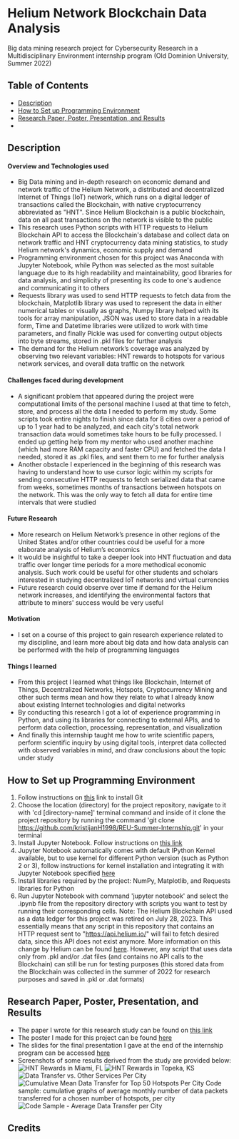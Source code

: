 # Helium Network Blockchain Data Analysis
Big data mining research project for Cybersecurity Research in a Multidisciplinary Environment internship program (Old Dominion University, Summer 2022)

## Table of Contents
- [Description](#description)
- [How to Set up Programming Environment](#how-to-set-up-programming-environment)
- [Research Paper, Poster, Presentation, and Results](#research-paper-poster-presentation-and-results)
- []()

## Description
#### Overview and Technologies used
* Big Data mining and in-depth research on economic demand and network traffic of the Helium Network, a distributed and decentralized Internet of Things (IoT) network, which runs on a digital ledger of transactions called the Blockchain, with native cryptocurrency abbreviated as "HNT". Since Helium Blockchain is a public blockchain, data on all past transactions on the network is visible to the public
* This research uses Python scripts with HTTP requests to Helium Blockchain API to access the Blockchain's database and collect data on network traffic and HNT cryptocurrency data mining statistics, to study Helium network's dynamics, economic supply and demand
* Programming environment chosen for this project was Anaconda with Jupyter Notebook, while Python was selected as the most suitable language due to its high readability and maintainability, good libraries for data analysis, and simplicity of presenting its code to one's audience and communicating it to others
* Requests library was used to send HTTP requests to fetch data from the blockchain, Matplotlib library was used to represent the data in either numerical tables or visually as graphs, Numpy library helped with its tools for array manipulation, JSON was used to store data in a readable form, Time and Datetime libraries were utilized to work with time parameters, and finally Pickle was used for converting output objects into byte streams, stored in .pkl files for further analysis
* The demand for the Helium network’s coverage was analyzed by observing two relevant variables: HNT rewards to hotspots for various network services, and overall data traffic on the network

#### Challenges faced during development
* A significant problem that appeared during the project were computational limits of the personal machine I used at that time to fetch, store, and process all the data I needed to perform my study. Some scripts took entire nights to finish since data for 8 cities over a period of up to 1 year had to be analyzed, and each city's total network transaction data would sometimes take hours to be fully processed. I ended up getting help from my mentor who used another machine (which had more RAM capacity and faster CPU) and fetched the data I needed, stored it as .pkl files, and sent them to me for further analysis
* Another obstacle I experienced in the beginning of this research was having to understand how to use cursor logic within my scripts for sending consecutive HTTP requests to fetch serialized data that came from weeks, sometimes months of transactions between hotspots on the network. This was the only way to fetch all data for entire time intervals that were studied

#### Future Research
* More research on Helium Network’s presence in other regions of the United States and/or other countries could be useful for a more elaborate analysis of Helium’s economics
* It would be insightful to take a deeper look into HNT fluctuation and data traffic over longer time periods for a more methodical economic analysis. Such work could be useful for other students and scholars interested in studying decentralized IoT networks and virtual currencies
* Future research could observe over time if demand for the Helium network increases, and identifying the environmental factors that attribute to miners' success would be very useful

#### Motivation
* I set on a course of this project to gain research experience related to my discipline, and learn more about big data and how data analysis can be performed with the help of programming languages

#### Things I learned
* From this project I learned what things like Blockchain, Internet of Things, Decentralized Networks, Hotspots, Cryptocurrency Mining and other such terms mean and how they relate to what I already know about existing Internet technologies and digital networks
* By conducting this research I got a lot of experience programming in Python, and using its libraries for connecting to external APIs, and to perform data collection, processing, representation, and visualization
* And finally this internship taught me how to write scientific papers, perform scientific inquiry by using digital tools, interpret data collected with observed variables in mind, and draw conclusions about the topic under study

## How to Set up Programming Environment
1. Follow instructions on [this](https://github.com/git-guides/install-git) link to install Git
2. Choose the location (directory) for the project repository, navigate to it with 'cd [directory-name]' terminal command and inside of it clone the project repository by running the command 'git clone https://github.com/kristijanH1998/REU-Summer-Internship.git' in your terminal
3. Install Jupyter Notebook. Follow instructions on [this link](https://jupyter.org/install)
4. Jupyter Notebook automatically comes with default IPython Kernel available, but to use kernel for different Python version (such as Python 2 or 3), follow instructions for kernel installation and integrating it with Jupyter Notebook specified [here](https://ipython.readthedocs.io/en/latest/install/kernel_install.html#installing-the-ipython-kernel)
5. Install libraries required by the project: NumPy, Matplotlib, and Requests libraries for Python
6. Run Jupyter Notebook with command 'jupyter notebook' and select the .ipynb file from the repository directory with scripts you want to test by running their corresponding cells. Note: The Helium Blockchain API used as a data ledger for this project was retired on July 28, 2023. This essentially means that any script in this repository that contains an HTTP request sent to "https://api.helium.io/" will fail to fetch desired data, since this API does not exist anymore. More information on this change by Helium can be found [here](https://docs.helium.com/solana/migration/blockchain-api/). However, any script that uses data only from .pkl and/or .dat files (and contains no API calls to the Blockchain) can still be run for testing purposes (this stored data from the Blockchain was collected in the summer of 2022 for research purposes and saved in .pkl or .dat formats)

## Research Paper, Poster, Presentation, and Results
* The paper I wrote for this research study can be found on [this link](https://docs.google.com/document/d/1e3eJWykSwqRAiOo_efxFnnfB9gEqLwgV/edit?usp=sharing&ouid=118036694644451906663&rtpof=true&sd=true)
* The poster I made for this project can be found [here](https://docs.google.com/presentation/d/1L2tvWKAIFjRoeVKj8vxawBlwEcLpBivB/edit?usp=sharing&ouid=118036694644451906663&rtpof=true&sd=true)
* The slides for the final presentation I gave at the end of the internship program can be accessed [here](https://docs.google.com/presentation/d/1EP9JSGx_IGVwyFztLyxRJESCElC5qrW9DdnMKnJ87qU/edit?usp=sharing)
* Screenshots of some results derived from the study are provided below:
![HNT Rewards in Miami, FL](/results-screenshots/odu-helium-analysis4.png?raw=true "HNT Rewards in Miami, FL")
![HNT Rewards in Topeka, KS](/results-screenshots/odu-helium-analysis2.png?raw=true "HNT Rewards in Topeka, KS")
![Data Transfer vs. Other Services Per City](/results-screenshots/odu-helium-analysis8.png?raw=true "Data Transfer vs. Other Services Per City")
![Cumulative Mean Data Transfer for Top 50 Hotspots Per City](/results-screenshots/odu-helium-analysis7.png?raw=true "Data Transfer vs. Other Services Per City")
Code sample: cumulative graphs of average monthly number of data packets transferred for a chosen number of hotspots, per city
![Code Sample - Average Data Transfer per City](/results-screenshots/odu-helium-analysis9.png?raw=true "Code Sample - Average Data Transfer per City")

## Credits